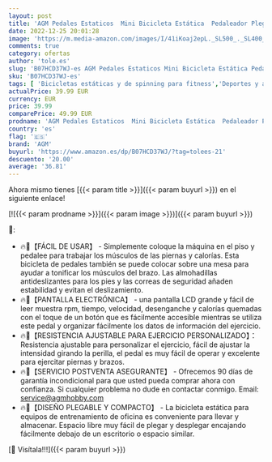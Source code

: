 ```yaml
---
layout: post
title: 'AGM Pedales Estaticos  Mini Bicicleta Estática  Pedaleador Plegable LCD Pantalla  Máquinas de Piernas para Entrenamiento de Brazos y Piernas Resistencia Ajustable  Negro C '
date: 2022-12-25 20:01:28
image: 'https://m.media-amazon.com/images/I/41iKoaj2epL._SL500_._SL400_.jpg'
comments: true
category: ofertas
author: 'tole.es'
slug: 'B07HCD37WJ-es AGM Pedales Estaticos Mini Bicicleta Estática Pedaleador...'
sku: 'B07HCD37WJ-es'
tags: [ 'Bicicletas estáticas y de spinning para fitness','Deportes y aire libre','Fitness y ejercicio','Máquinas de cardio para fitness','agm','bicicleta','🇪🇸', ]
actualPrice: 39.99 EUR
currency: EUR
price: 39.99
comparePrice: 49.99 EUR
prodname: 'AGM Pedales Estaticos  Mini Bicicleta Estática  Pedaleador Plegable LCD Pantalla  Máquinas de Piernas para Entrenamiento de Brazos y Piernas Resistencia Ajustable  Negro C '
country: 'es'
flag: '🇪🇸'
brand: 'AGM'
buyurl: 'https://www.amazon.es/dp/B07HCD37WJ/?tag=tolees-21'
descuento: '20.00'
average: '36.81'
---
```


Ahora mismo tienes [{{< param title >}}]({{< param buyurl >}}) en el siguiente enlace!

[![{{< param prodname >}}]({{< param image >}})]({{< param buyurl >}})

🔎:

- 🔥👑【FÁCIL DE USAR】 - Simplemente coloque la máquina en el piso y pedalee para trabajar los músculos de las piernas y calorías. Esta bicicleta de pedales también se puede colocar sobre una mesa para ayudar a tonificar los músculos del brazo. Las almohadillas antideslizantes para los pies y las correas de seguridad añaden estabilidad y evitan el deslizamiento.
- 🔥👑【PANTALLA ELECTRÓNICA】 - una pantalla LCD grande y fácil de leer muestra rpm, tiempo, velocidad, desenganche y calorías quemadas con el toque de un botón que es fácilmente accesible mientras se utiliza este pedal y organizar fácilmente los datos de información del ejercicio.
- 🔥👑【RESISTENCIA AJUSTABLE PARA EJERCICIO PERSONALIZADO】：Resistencia ajustable para personalizar el ejercicio, fácil de ajustar la intensidad girando la perilla, el pedal es muy fácil de operar y excelente para ejercitar piernas y brazos.
- 🔥👑【SERVICIO POSTVENTA ASEGURANTE】 - Ofrecemos 90 días de garantía incondicional para que usted pueda comprar ahora con confianza. Si cualquier problema no dude en contactar conmigo. Email: service@agmhobby.com
- 🔥👑【DISEÑO PLEGABLE Y COMPACTO】 - La bicicleta estática para equipos de entrenamiento de oficina es conveniente para llevar y almacenar. Espacio libre muy fácil de plegar y desplegar encajando fácilmente debajo de un escritorio o espacio similar.

[🛒 Visítala!!!]({{< param buyurl >}})
